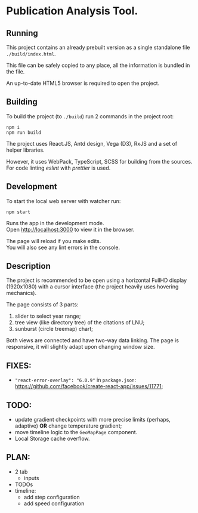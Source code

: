 # Publication Analysis Tool.

## Running

This project contains an already prebuilt version as a single standalone file `./build/index.html`.

This file can be safely copied to any place, all the information is bundled in the file.

An up-to-date HTML5 browser is required to open the project.

## Building

To build the project (to `./build`) run 2 commands in the project root:
```shell
npm i
npm run build
```

The project uses React.JS, Antd design, Vega (D3), RxJS and a set of helper libraries.

However, it uses WebPack, TypeScript, SCSS for building from the sources. For code linting _eslint_ with _prettier_ is used.

## Development

To start the local web server with watcher run:
```shell
npm start
```

Runs the app in the development mode.\
Open [http://localhost:3000](http://localhost:3000) to view it in the browser.

The page will reload if you make edits.\
You will also see any lint errors in the console.

## Description

The project is recommended to be open using a horizontal FullHD display (1920x1080) with a cursor interface (the project heavily uses hovering mechanics).

The page consists of 3 parts:
1. slider to select year range;
2. tree view (like directory tree) of the citations of LNU;
3. sunburst (circle treemap) chart;

Both views are connected and have two-way data linking. The page is responsive, it will slightly adapt upon changing window size.

## FIXES:
- `"react-error-overlay": "6.0.9"` in `package.json`: https://github.com/facebook/create-react-app/issues/11771;

## TODO:
- update gradient checkpoints with more precise limits (perhaps, adaptive) **OR** change temperature gradient;
- move timeline logic to the `GeoMapPage` component.
- Local Storage cache overflow.

## PLAN:
- 2 tab
  - inputs
- TODOs
- timeline:
  - add step configuration
  - add speed configuration
